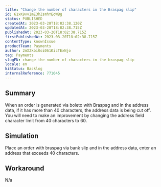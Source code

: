 ```yaml
---
title: "Change the number of characters in the Braspag slip"
id: 61xK9vvImE3hZsmhYEoWBg
status: PUBLISHED
createdAt: 2023-03-20T18:02:38.120Z
updatedAt: 2023-03-20T18:02:38.715Z
publishedAt: 2023-03-20T18:02:38.715Z
firstPublishedAt: 2023-03-20T18:02:38.715Z
contentType: knownIssue
productTeam: Payments
author: 2mXZkbi0oi061KicTExNjo
tag: Payments
slugEN: change-the-number-of-characters-in-the-braspag-slip
locale: en
kiStatus: Backlog
internalReference: 771045
---
```


## Summary


When an order is generated via boleto with Braspag and in the address data, if it has more than 40 characters, the address data is being cut off. You will need to make an improvement by changing the address field character limit from 40 characters to 60.



##

## Simulation


Place an order with braspag via bank slip and in the address data, enter an address that exceeds 40 characters.


##

## Workaround


N/a

